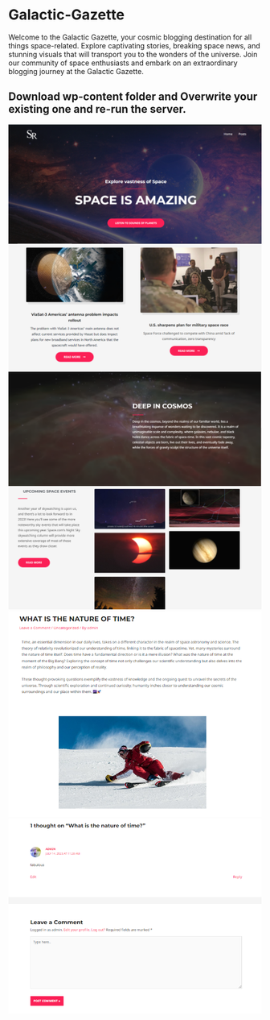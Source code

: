 # Galactic-Gazette
Welcome to the Galactic Gazette, your cosmic blogging destination for all things space-related. Explore captivating stories, breaking space news, and stunning visuals that will transport you to the wonders of the universe. Join our community of space enthusiasts and embark on an extraordinary blogging journey at the Galactic Gazette.

## Download wp-content folder and Overwrite your existing one and re-run the server.

<img src="https://github.com/atisamhaq123/Galactic-Gazette/blob/main/images/1.PNG" >
<img src="https://github.com/atisamhaq123/Galactic-Gazette/blob/main/images/2.PNG" >
<img src="https://github.com/atisamhaq123/Galactic-Gazette/blob/main/images/3.PNG" >
<img src="https://github.com/atisamhaq123/Galactic-Gazette/blob/main/images/4.PNG" >
<img src="https://github.com/atisamhaq123/Galactic-Gazette/blob/main/images/5.PNG" >
<img src="https://github.com/atisamhaq123/Galactic-Gazette/blob/main/images/6.PNG" >




